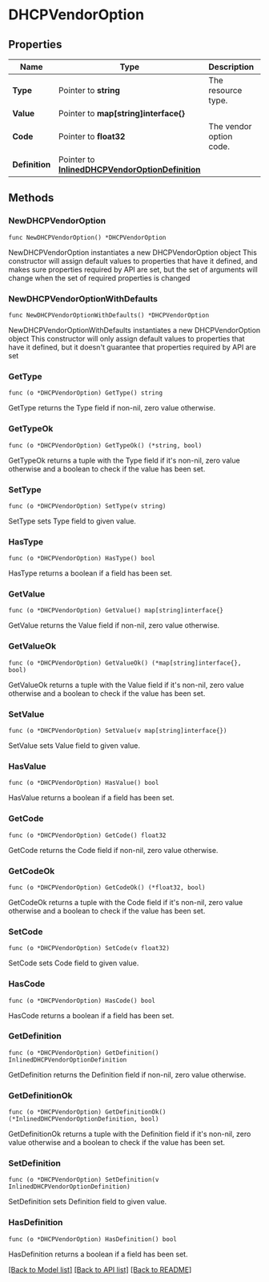 # DHCPVendorOption

## Properties

Name | Type | Description | Notes
------------ | ------------- | ------------- | -------------
**Type** | Pointer to **string** | The resource type. | [optional] 
**Value** | Pointer to **map[string]interface{}** |  | [optional] 
**Code** | Pointer to **float32** | The vendor option code. | [optional] [readonly] 
**Definition** | Pointer to [**InlinedDHCPVendorOptionDefinition**](InlinedDHCPVendorOptionDefinition.md) |  | [optional] 

## Methods

### NewDHCPVendorOption

`func NewDHCPVendorOption() *DHCPVendorOption`

NewDHCPVendorOption instantiates a new DHCPVendorOption object
This constructor will assign default values to properties that have it defined,
and makes sure properties required by API are set, but the set of arguments
will change when the set of required properties is changed

### NewDHCPVendorOptionWithDefaults

`func NewDHCPVendorOptionWithDefaults() *DHCPVendorOption`

NewDHCPVendorOptionWithDefaults instantiates a new DHCPVendorOption object
This constructor will only assign default values to properties that have it defined,
but it doesn't guarantee that properties required by API are set

### GetType

`func (o *DHCPVendorOption) GetType() string`

GetType returns the Type field if non-nil, zero value otherwise.

### GetTypeOk

`func (o *DHCPVendorOption) GetTypeOk() (*string, bool)`

GetTypeOk returns a tuple with the Type field if it's non-nil, zero value otherwise
and a boolean to check if the value has been set.

### SetType

`func (o *DHCPVendorOption) SetType(v string)`

SetType sets Type field to given value.

### HasType

`func (o *DHCPVendorOption) HasType() bool`

HasType returns a boolean if a field has been set.

### GetValue

`func (o *DHCPVendorOption) GetValue() map[string]interface{}`

GetValue returns the Value field if non-nil, zero value otherwise.

### GetValueOk

`func (o *DHCPVendorOption) GetValueOk() (*map[string]interface{}, bool)`

GetValueOk returns a tuple with the Value field if it's non-nil, zero value otherwise
and a boolean to check if the value has been set.

### SetValue

`func (o *DHCPVendorOption) SetValue(v map[string]interface{})`

SetValue sets Value field to given value.

### HasValue

`func (o *DHCPVendorOption) HasValue() bool`

HasValue returns a boolean if a field has been set.

### GetCode

`func (o *DHCPVendorOption) GetCode() float32`

GetCode returns the Code field if non-nil, zero value otherwise.

### GetCodeOk

`func (o *DHCPVendorOption) GetCodeOk() (*float32, bool)`

GetCodeOk returns a tuple with the Code field if it's non-nil, zero value otherwise
and a boolean to check if the value has been set.

### SetCode

`func (o *DHCPVendorOption) SetCode(v float32)`

SetCode sets Code field to given value.

### HasCode

`func (o *DHCPVendorOption) HasCode() bool`

HasCode returns a boolean if a field has been set.

### GetDefinition

`func (o *DHCPVendorOption) GetDefinition() InlinedDHCPVendorOptionDefinition`

GetDefinition returns the Definition field if non-nil, zero value otherwise.

### GetDefinitionOk

`func (o *DHCPVendorOption) GetDefinitionOk() (*InlinedDHCPVendorOptionDefinition, bool)`

GetDefinitionOk returns a tuple with the Definition field if it's non-nil, zero value otherwise
and a boolean to check if the value has been set.

### SetDefinition

`func (o *DHCPVendorOption) SetDefinition(v InlinedDHCPVendorOptionDefinition)`

SetDefinition sets Definition field to given value.

### HasDefinition

`func (o *DHCPVendorOption) HasDefinition() bool`

HasDefinition returns a boolean if a field has been set.


[[Back to Model list]](../README.md#documentation-for-models) [[Back to API list]](../README.md#documentation-for-api-endpoints) [[Back to README]](../README.md)


